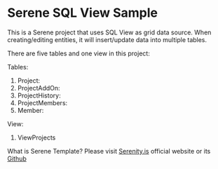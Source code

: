 # Serene SQL View Sample

This is a Serene project that uses SQL View as grid data source.
When creating/editing entities, it will insert/update data into multiple tables.

There are five tables and one view in this project:

Tables:

1. Project: 
2. ProjectAddOn:
3. ProjectHistory:
4. ProjectMembers:
5. Member:

View:

1. ViewProjects


What is Serene Template? Please visit [Serenity.is](https://serenity.is) official website or its [Github](https://github.com/serenity-is/Serenity/)
